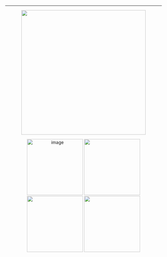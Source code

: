 ---
<p align="center">    
<img width=400 src="https://github.com/kartticus/kartticus/assets/100049393/7d21e629-bf23-4137-ab6f-80d925c0d53b">
</p>

<p align="center">
<img width=180 src="https://64.media.tumblr.com/63aea4d5d4eb5f3907379828f19d0548/7a0669a25b6a1ad0-74/s640x960/852a37795574f4af270ae5e9649e13bef7603d7d.gifv" alt="image"/> <img width=180 src="https://64.media.tumblr.com/d0fcd5763b123d7becec6da6edbbf3cd/28680513b480b690-5e/s250x400/4074f37969353802079f9ea0594d81ac5ecb8c2d.gifv"/> <img width=180 src="https://64.media.tumblr.com/f015478727328d3a6aa71ae7ad3314ea/6f9e7505f82bc822-4c/s250x400/f73bd64e066b481d2b0a16161565dc9139023a98.gifv"/> <img width=180 src="https://64.media.tumblr.com/ca9b734b865fc31ffdaf4b113fab8dd9/5ad290afbc07d9a4-e5/s250x400/bd68ebe9b99853f4f9993862959d6f09288bf3ed.gifv"/>
</p>



